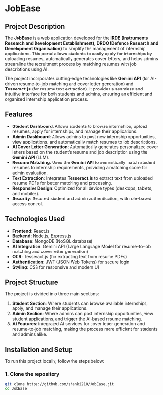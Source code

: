 # **JobEase**

## **Project Description**
The **JobEase** is a web application developed for the **IRDE (Instruments Research and Development Establishment), DRDO (Defence Research and Development Organisation)** to simplify the management of internship applications. This portal allows students to easily apply for internships by uploading resumes, automatically generates cover letters, and helps admins streamline the recruitment process by matching resumes with job descriptions using AI.

The project incorporates cutting-edge technologies like **Gemini API** (for AI-driven resume-to-job matching and cover letter generation) and **Tesseract.js** (for resume text extraction). It provides a seamless and intuitive interface for both students and admins, ensuring an efficient and organized internship application process.

## **Features**
- **Student Dashboard**: Allows students to browse internships, upload resumes, apply for internships, and manage their applications.
- **Admin Dashboard**: Allows admins to post new internship opportunities, view applications, and automatically match resumes to job descriptions.
- **AI Cover Letter Generation**: Automatically generates personalized cover letters based on the student’s resume and job description using the **Gemini API** (LLM).
- **Resume Matching**: Uses the **Gemini API** to semantically match student resumes to internship requirements, providing a matching score for admin evaluation.
- **Text Extraction**: Integrates **Tesseract.js** to extract text from uploaded resume PDFs for better matching and processing.
- **Responsive Design**: Optimized for all device types (desktops, tablets, and mobiles).
- **Security**: Secured student and admin authentication, with role-based access control.

## **Technologies Used**
- **Frontend**: React.js
- **Backend**: Node.js, Express.js
- **Database**: MongoDB (NoSQL database)
- **AI Integration**: Gemini API (Large Language Model for resume-to-job matching and cover letter generation)
- **OCR**: Tesseract.js (for extracting text from resume PDFs)
- **Authentication**: JWT (JSON Web Tokens) for secure login
- **Styling**: CSS for responsive and modern UI

## **Project Structure**
The project is divided into three main sections:
1. **Student Section**: Where students can browse available internships, apply, and manage their applications.
2. **Admin Section**: Where admins can post internship opportunities, view student applications, and trigger the AI-based resume matching.
3. **AI Features**: Integrated AI services for cover letter generation and resume-to-job matching, making the process more efficient for students and admins alike.

## **Installation and Setup**
To run this project locally, follow the steps below:

### **1. Clone the repository**
```bash
git clone https://github.com/shanki210/JobEase.git
cd JobEase
